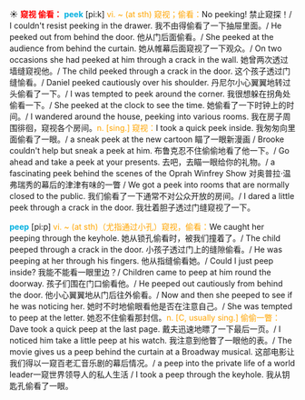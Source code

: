 ☀ <font color="red">**窥视 偷看：**</font>
<font color="sky blue">**peek**</font> [pi:k]
<font color="orange">vi. ~ (at sth) 窥视；偷看：</font>No peeking! 禁止窥探！/ I couldn't resist peeking in the drawer. 我不由得偷看了一下抽屉里面。/ He peeked out from behind the door. 他从门后面偷看。/ She peeked at the audience from behind the curtain. 她从帷幕后面窥视了一下观众。/ On two occasions she had peeked at him through a crack in the wall. 她曾两次透过墙缝窥视他。/ The child peeked through a crack in the door. 这个孩子透过门缝愉看。/ Daniel peeked cautiously over his shoulder. 丹尼尔小心翼翼地转过头偷看了一下。/ I was tempted to peek around the corner. 我很想躲在拐角处偷看一下。/ She peeked at the clock to see the time. 她偷看了一下时钟上的时间。/ I wandered around the house, peeking into various rooms. 我在房子周围徘徊，窥视各个房间。<font color="orange">n. [sing.] 窥视：</font>I took a quick peek inside. 我匆匆向里面偷看了一眼。/ a sneak peek at the new cartoon 瞄了一眼新漫画 / Brooke couldn't help but sneak a peek at him. 布鲁克忍不住偷偷地看了他一下。/ Go ahead and take a peek at your presents. 去吧，去瞄一眼给你的礼物。/ a fascinating peek behind the scenes of the Oprah Winfrey Show 对奥普拉·温弗瑞秀的幕后的津津有味的一瞥 / We got a peek into rooms that are normally closed to the public. 我们偷看了一下通常不对公众开放的房间。/ I dared a little peek through a crack in the door. 我壮着胆子透过门缝窥视了一下。

<font color="sky blue">**peep**</font> [pi:p]
<font color="orange">vi. ~ (at sth)（尤指通过小孔）窥视，偷看：</font>We caught her peeping through the keyhole. 她从锁孔偷看时，被我们撞着了。/ The child peeped through a crack in the door. 小孩子透过门上的缝隙偷看。/ He was peeping at her through his fingers. 他从指缝偷看她。/ Could I just peep inside? 我能不能看一眼里边？/ Children came to peep at him round the doorway. 孩子们围在门口偷看他。/ He peeped out cautiously from behind the door. 他小心翼翼地从门后往外偷看。/ Now and then she peeped to see if he was noticing her. 她时不时地偷眼看他是否在注意自己。/ She was tempted to peep at the letter. 她忍不住偷看那封信。<font color="orange">n. [C, usually sing.] 偷偷一瞥：</font>Dave took a quick peep at the last page. 戴夫迅速地瞟了一下最后一页。/ I noticed him take a little peep at his watch. 我注意到他瞥了一眼他的表。/ The movie gives us a peep behind the curtain at a Broadway musical. 这部电影让我们得以一窥百老汇音乐剧的幕后情况。/ a peep into the private life of a world leader一窥世界领导人的私人生活 / I took a peep through the keyhole. 我从钥匙孔偷看了一眼。






